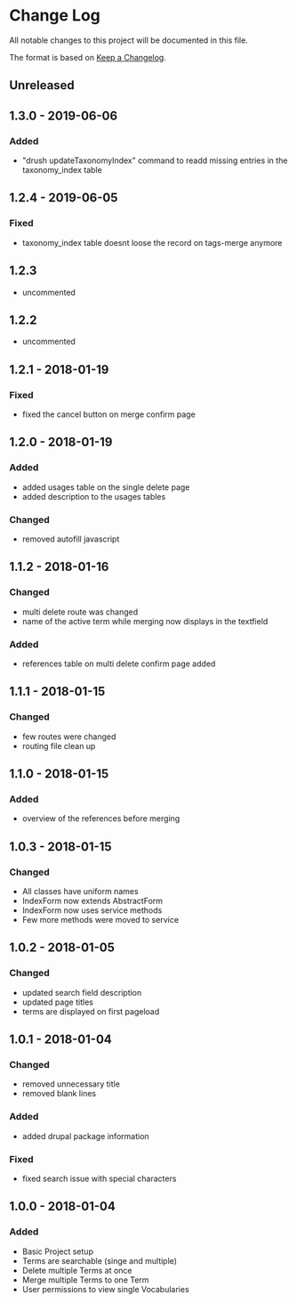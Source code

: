 # Change Log
All notable changes to this project will be documented in this file.

The format is based on [Keep a Changelog](http://keepachangelog.com/).

## Unreleased

## 1.3.0 - 2019-06-06

### Added
- "drush updateTaxonomyIndex" command to readd missing entries in the taxonomy_index table

## 1.2.4 - 2019-06-05

### Fixed
- taxonomy_index table doesnt loose the record on tags-merge anymore

## 1.2.3
- uncommented

## 1.2.2
- uncommented

## 1.2.1 - 2018-01-19

### Fixed
- fixed the cancel button on merge confirm page

## 1.2.0 - 2018-01-19

### Added
- added usages table on the single delete page
- added description to the usages tables

### Changed
- removed autofill javascript

## 1.1.2 - 2018-01-16

### Changed
- multi delete route was changed
- name of the active term while merging now displays in the textfield

### Added
- references table on multi delete confirm page added

## 1.1.1 - 2018-01-15

### Changed
- few routes were changed
- routing file clean up

## 1.1.0 - 2018-01-15

### Added 
- overview of the references before merging

## 1.0.3 - 2018-01-15

### Changed
- All classes have uniform names
- IndexForm now extends AbstractForm
- IndexForm now uses service methods
- Few more methods were moved to service

## 1.0.2 - 2018-01-05

### Changed
- updated search field description
- updated page titles
- terms are displayed on first pageload

## 1.0.1 - 2018-01-04

### Changed
- removed unnecessary title
- removed blank lines

### Added
- added drupal package information

### Fixed
- fixed search issue with special characters

## 1.0.0 - 2018-01-04
### Added
- Basic Project setup
- Terms are searchable (singe and multiple)
- Delete multiple Terms at once
- Merge multiple Terms to one Term
- User permissions to view single Vocabularies

